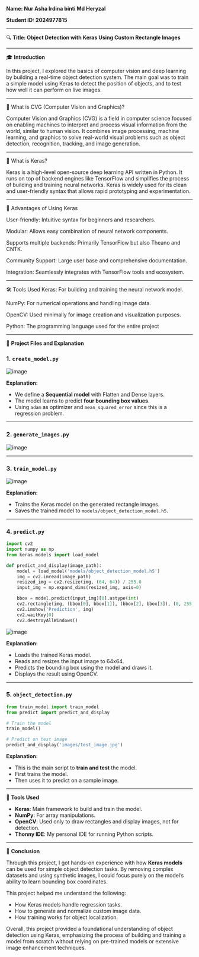 **Name: Nur Asha Irdina binti Md Heryzal**

**Student ID: 2024977815**

---

🔍 **Title: Object Detection with Keras Using Custom Rectangle Images**

---

🎓 **Introduction**

In this project, I explored the basics of computer vision and deep learning by building a real-time object detection system. The main goal was to train a simple model using Keras to detect the position of objects, and to test how well it can perform on live images.


---

🧠 What is CVG (Computer Vision and Graphics)?

Computer Vision and Graphics (CVG) is a field in computer science focused on enabling machines to interpret and process visual information from the world, similar to human vision. It combines image processing, machine learning, and graphics to solve real-world visual problems such as object detection, recognition, tracking, and image generation.

---

🧠 What is Keras?

Keras is a high-level open-source deep learning API written in Python. It runs on top of backend engines like TensorFlow and simplifies the process of building and training neural networks. Keras is widely used for its clean and user-friendly syntax that allows rapid prototyping and experimentation.

---



🔗 Advantages of Using Keras

User-friendly: Intuitive syntax for beginners and researchers.

Modular: Allows easy combination of neural network components.

Supports multiple backends: Primarily TensorFlow but also Theano and CNTK.

Community Support: Large user base and comprehensive documentation.

Integration: Seamlessly integrates with TensorFlow tools and ecosystem.

--- 

🛠️ Tools Used
Keras: For building and training the neural network model.

NumPy: For numerical operations and handling image data.

OpenCV: Used minimally for image creation and visualization purposes.

Python: The programming language used for the entire project

---

📁 **Project Files and Explanation**

### 1. `create_model.py`

![image](https://github.com/user-attachments/assets/5a67038e-d712-4450-ba54-ca059c783453)

**Explanation:**
- We define a **Sequential model** with Flatten and Dense layers.
- The model learns to predict **four bounding box values**.
- Using `adam` as optimizer and `mean_squared_error` since this is a regression problem.

---

### 2. `generate_images.py`

![image](https://github.com/user-attachments/assets/0eb7942b-6661-4fa6-9232-ffc46bcad0ad)


---

### 3. `train_model.py`

![image](https://github.com/user-attachments/assets/d0f58b8d-366e-4a3f-83aa-2a806c022565)

**Explanation:**
- Trains the Keras model on the generated rectangle images.
- Saves the trained model to `models/object_detection_model.h5`.

---

### 4. `predict.py`
```python
import cv2
import numpy as np
from keras.models import load_model

def predict_and_display(image_path):
    model = load_model('models/object_detection_model.h5')
    img = cv2.imread(image_path)
    resized_img = cv2.resize(img, (64, 64)) / 255.0
    input_img = np.expand_dims(resized_img, axis=0)

    bbox = model.predict(input_img)[0].astype(int)
    cv2.rectangle(img, (bbox[0], bbox[1]), (bbox[2], bbox[3]), (0, 255, 0), 2)
    cv2.imshow('Prediction', img)
    cv2.waitKey(0)
    cv2.destroyAllWindows()
```
![image](https://github.com/user-attachments/assets/783ef5c2-0ec7-45c4-b139-c1950ac4571d)

**Explanation:**
- Loads the trained Keras model.
- Reads and resizes the input image to 64x64.
- Predicts the bounding box using the model and draws it.
- Displays the result using OpenCV.

---

### 5. `object_detection.py`
```python
from train_model import train_model
from predict import predict_and_display

# Train the model
train_model()

# Predict on test image
predict_and_display('images/test_image.jpg')
```
**Explanation:**
- This is the main script to **train and test** the model.
- First trains the model.
- Then uses it to predict on a sample image.

---

🔧 **Tools Used**

- **Keras**: Main framework to build and train the model.
- **NumPy**: For array manipulations.
- **OpenCV**: Used only to draw rectangles and display images, not for detection.
- **Thonny IDE**: My personal IDE for running Python scripts.

---

🔹 **Conclusion**

Through this project, I got hands-on experience with how **Keras models** can be used for simple object detection tasks. By removing complex datasets and using synthetic images, I could focus purely on the model’s ability to learn bounding box coordinates.

This project helped me understand the following:
- How Keras models handle regression tasks.
- How to generate and normalize custom image data.
- How training works for object localization.

Overall, this project provided a foundational understanding of object detection using Keras, emphasizing the process of building and training a model from scratch without relying on pre-trained models or extensive image enhancement techniques.​



